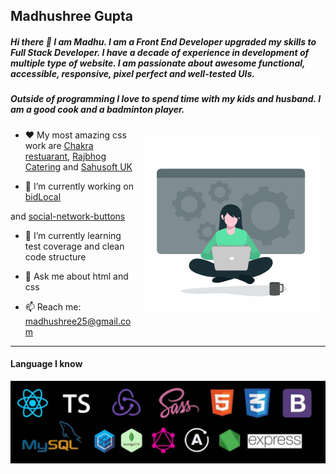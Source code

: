 ## Madhushree Gupta


##### Hi there 👋  I am Madhu. I am a Front End Developer upgraded my skills to Full Stack Developer. I have a decade of experience in development of multiple type of website. I am passionate about awesome functional, accessible, responsive, pixel perfect and well-tested UIs. 

##### Outside of programming I love to spend time with my kids and husband. I am a good cook and a badminton player. 

<img align="right" alt="illustration of web developer with laptop" src="./uploads/animation_300_kilkrhtd.gif" width="300" />

- :heart:  My most amazing css work are [Chakra restuarant](https://www.chakra.restaurant/), [Rajbhog Catering](http://rajbhogcatering.co.uk/) and [Sahusoft UK](http://sahusoft.co.uk/)

- 🔭  I’m currently working on [bidLocal](https://github.com/Snugles/bid-local) 

and [social-network-buttons](https://github.com/madhushree007/social-sharing-buttons)

- 🌱  I’m currently learning test coverage and clean code structure

- 💬 Ask me about html and css

- 📫  Reach me: madhushree25@gmail.com                                                                          



<hr />


#### Language I know

![alt text](https://github.com/madhushree007/madhushree007/blob/main/tech.jpg)
